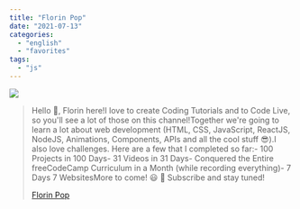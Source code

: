```yaml
---
title: "Florin Pop"
date: "2021-07-13"
categories: 
  - "english"
  - "favorites"
tags: 
  - "js"
---
```


![](https://yt3.ggpht.com/ytc/AKedOLRMxFq0_oDPmgEOpgfCvoSlZ8_2uS51Ch4_wDFs=s176-c-k-c0x00ffffff-no-rj)

> Hello 👋, Florin here!I love to create Coding Tutorials and to Code Live, so you'll see a lot of those on this channel!Together we're going to learn a lot about web development (HTML, CSS, JavaScript, ReactJS, NodeJS, Animations, Components, APIs and all the cool stuff 😎).I also love challenges. Here are a few that I completed so far:- 100 Projects in 100 Days- 31 Videos in 31 Days- Conquered the Entire freeCodeCamp Curriculum in a Month (while recording everything)- 7 Days 7 WebsitesMore to come! 😃 🔔 Subscribe and stay tuned!
> 
> [Florin Pop](https://www.youtube.com/c/FlorinPop/playlists)
